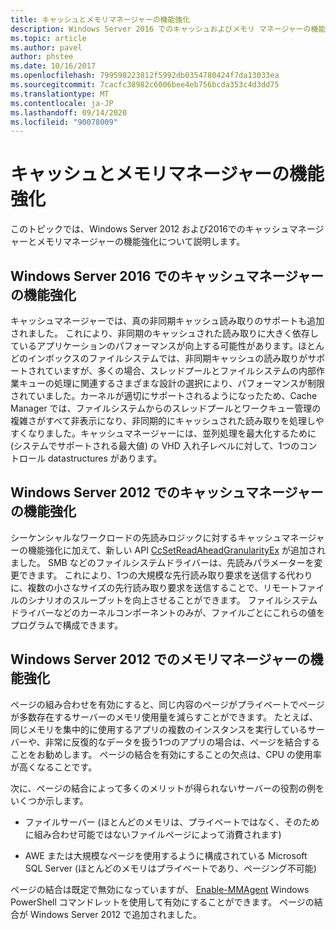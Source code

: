 ```yaml
---
title: キャッシュとメモリマネージャーの機能強化
description: Windows Server 2016 でのキャッシュおよびメモリ マネージャーの機能強化
ms.topic: article
ms.author: pavel
author: phstee
ms.date: 10/16/2017
ms.openlocfilehash: 799598223812f5992db0354780424f7da13033ea
ms.sourcegitcommit: 7cacfc38982c6006bee4eb756bcda353c4d3dd75
ms.translationtype: MT
ms.contentlocale: ja-JP
ms.lasthandoff: 09/14/2020
ms.locfileid: "90078009"
---
```

# <a name="cache-and-memory-manager-improvements"></a>キャッシュとメモリマネージャーの機能強化

このトピックでは、Windows Server 2012 および2016でのキャッシュマネージャーとメモリマネージャーの機能強化について説明します。

## <a name="cache-manager-improvements-in-windows-server-2016"></a>Windows Server 2016 でのキャッシュマネージャーの機能強化
キャッシュマネージャーでは、真の非同期キャッシュ読み取りのサポートも追加されました。
これにより、非同期のキャッシュされた読み取りに大きく依存しているアプリケーションのパフォーマンスが向上する可能性があります。ほとんどのインボックスのファイルシステムでは、非同期キャッシュの読み取りがサポートされていますが、多くの場合、スレッドプールとファイルシステムの内部作業キューの処理に関連するさまざまな設計の選択により、パフォーマンスが制限されていました。カーネルが適切にサポートされるようになったため、Cache Manager では、ファイルシステムからのスレッドプールとワークキュー管理の複雑さがすべて非表示になり、非同期的にキャッシュされた読み取りを処理しやすくなりました。キャッシュマネージャーには、並列処理を最大化するために (システムでサポートされる最大値) の VHD 入れ子レベルに対して、1つのコントロール datastructures があります。


## <a name="cache-manager-improvements-in-windows-server-2012"></a>Windows Server 2012 でのキャッシュマネージャーの機能強化
シーケンシャルなワークロードの先読みロジックに対するキャッシュマネージャーの機能強化に加えて、新しい API [CcSetReadAheadGranularityEx](/windows-hardware/drivers/ifs/ccsetreadaheadgranularityex) が追加されました。 SMB などのファイルシステムドライバーは、先読みパラメーターを変更できます。 これにより、1つの大規模な先行読み取り要求を送信する代わりに、複数の小さなサイズの先行読み取り要求を送信することで、リモートファイルのシナリオのスループットを向上させることができます。 ファイルシステムドライバーなどのカーネルコンポーネントのみが、ファイルごとにこれらの値をプログラムで構成できます。

## <a name="memory-manager-improvements-in-windows-server-2012"></a>Windows Server 2012 でのメモリマネージャーの機能強化
ページの組み合わせを有効にすると、同じ内容のページがプライベートでページが多数存在するサーバーのメモリ使用量を減らすことができます。 たとえば、同じメモリを集中的に使用するアプリの複数のインスタンスを実行しているサーバーや、非常に反復的なデータを扱う1つのアプリの場合は、ページを結合することをお勧めします。 ページの結合を有効にすることの欠点は、CPU の使用率が高くなることです。

次に、ページの結合によって多くのメリットが得られないサーバーの役割の例をいくつか示します。

-   ファイルサーバー (ほとんどのメモリは、プライベートではなく、そのために組み合わせ可能ではないファイルページによって消費されます)

-   AWE または大規模なページを使用するように構成されている Microsoft SQL Server (ほとんどのメモリはプライベートであり、ページング不可能)

ページの結合は既定で無効になっていますが、 [Enable-MMAgent](/powershell/module/mmagent/enable-mmagent?view=win10-ps) Windows PowerShell コマンドレットを使用して有効にすることができます。 ページの結合が Windows Server 2012 で追加されました。